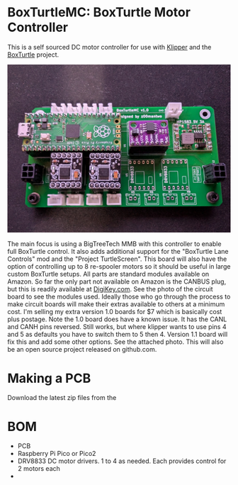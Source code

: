 # BoxTurtleMC: BoxTurtle Motor Controller

This is a self sourced DC motor controller for use with [Klipper](https://github.com/ArmoredTurtle/BoxTurtleg) and the  [BoxTurtle](https://klipper3d.org) project. 

![BT_Render](images/PXL_20250323_005901771.jpg)


The main focus is using a BigTreeTech MMB with this controller to enable full BoxTurtle control. It also adds additional support for the "BoxTurtle Lane Controls" mod and the "Project TurtleScreen". This board will also have the option of controlling up to 8 re-spooler motors so it should be useful in large custom BoxTurtle setups. All parts are standard modules available on Amazon. So far the only part not available on Amazon is the CANBUS plug, but this is readily available at [DigiKey.com](https://DigiKey.com). See the photo of the circuit board to see the modules used. Ideally those who go through the process to make circuit boards will make their extras available to others at a minimum cost. I'm selling my extra version 1.0 boards for $7 which is basically cost plus postage. Note the 1.0 board does have a known issue. It has the CANL and CANH pins reversed. Still works, but where klipper wants to use pins 4 and 5 as defaults you have to switch them to 5 then 4. Version 1.1 board will fix this and add some other options. See the attached photo. This will also be an open source project released on github.com. 

# Making a PCB

Download the latest zip files from the 

# BOM

- PCB
- Raspberry Pi Pico or Pico2
- DRV8833 DC motor drivers. 1 to 4 as needed. Each provides control for 2 motors each
- 